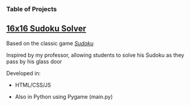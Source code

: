 ### Table of Projects

## [16x16 Sudoku Solver](https://steven-phun.github.io/Steven-Phun/16x16-Sudoku-Solver)

Based on the classic game [*Sudoku*](https://en.wikipedia.org/wiki/Sudoku)

Inspired by my professor, allowing students to solve his Sudoku as they pass by his glass door

Developed in:

- HTML/CSS/JS

- Also in Python using Pygame (main.py) 
